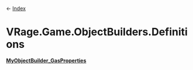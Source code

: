 ← [Index](Api-Index)

# VRage.Game.ObjectBuilders.Definitions

**[MyObjectBuilder_GasProperties](VRage.Game.ObjectBuilders.Definitions.MyObjectBuilder_GasProperties)**

